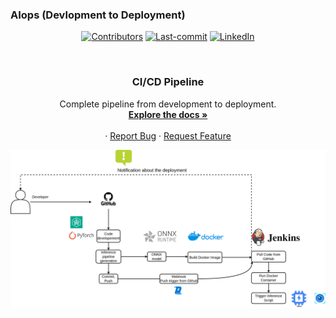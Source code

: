 
### AIops (Devlopment to Deployment) 

<!-- PROJECT SHIELDS -->
<!--
*** I'm using markdown "reference style" links for readability.
*** Reference links are enclosed in brackets [ ] instead of parentheses ( ).
*** See the bottom of this document for the declaration of the reference variables
*** for contributors-url, forks-url, etc. This is an optional, concise syntax you may use.
*** https://www.markdownguide.org/basic-syntax/#reference-style-links
-->

<div align="center">
  
[![Contributors][contributors-shield]](https://github.com/ariharasudhanm/AIops/graphs/contributors)
[![Last-commit][last commit-shield]](https://github.com/ariharasudhanm/AIops/graphs/commit-activity)
[![LinkedIn][linkedin-shield]](https://www.linkedin.com/in/ariharasudhan/)
<!-- [![Forks][forks-shield]][forks-url] If needed add it later
[![Stargazers][stars-shield]][stars-url]  If needed add it later -->
 </p>
</div>



  
<!-- PROJECT LOGO -->
<br />
<div align="center">
  <a href="https://github.com/ariharasudhanm/Image_classification_Kaggle_Competition">
    <!-- <img src="images/logo.png" alt="Logo" width="80" height="80"> -->
  </a>
  <h3 align="center">CI/CD Pipeline </h3>

  <p align="center">
    Complete pipeline from development to deployment.
    <br />
    <a href="https://github.com/ariharasudhanm/AIops"><strong>Explore the docs »</strong></a>
    <br />
    <br />
    <!-- <a href="https://github.com/othneildrew/Best-README-Template">View Demo</a> -->
    ·
    <a href="https://github.com/ariharasudhanm/AIops/issues">Report Bug</a>
    ·
    <a href="https://github.com/ariharasudhanm/AIops/graphs/community">Request Feature</a>
  </p>
</div>



![Project Diagram](MLops-Page-2.drawio.png)








<!-- MARKDOWN LINKS & IMAGES -->
<!-- https://www.markdownguide.org/basic-syntax/#reference-style-links -->
[contributors-shield]: https://img.shields.io/github/contributors/ariharasudhanm/Image-classification-using-transfer-learning?color=Green&logoColor=Red&style=for-the-badge
[contributors-url]: https://github.com/ariharasudhanm/AIops/graphs/contributors
[forks-shield]: https://img.shields.io/github/forks/othneildrew/Best-README-Template.svg?style=for-the-badge
[forks-url]: https://github.com/othneildrew/Best-README-Template/network/members
[stars-shield]: https://img.shields.io/github/stars/othneildrew/Best-README-Template.svg?style=for-the-badge
[stars-url]: https://github.com/othneildrew/Best-README-Template/stargazers
[issues-shield]: https://img.shields.io/github/issues/othneildrew/Best-README-Template.svg?style=for-the-badge
[issues-url]: https://github.com/othneildrew/Best-README-Template/issues
[license-shield]: https://img.shields.io/github/license/othneildrew/Best-README-Template.svg?style=for-the-badge
[license-url]: https://github.com/ariharasudhanm/Image_classification_Kaggle_Competition/blob/main/LICENSE
[linkedin-shield]: https://img.shields.io/badge/-LinkedIn-black.svg?style=for-the-badge&logo=linkedin&colorB=555
[linkedin-url]: https://linkedin.com/in/othneildrew
[product-screenshot]: images/screenshot.png

[Last-commit]: https://github.com/ariharasudhanm/AIops/graphs/commit-activity
[last commit-shield]: https://img.shields.io/github/last-commit/ariharasudhanm/AIops?style=for-the-badge
[matplotlib-shield]: https://img.shields.io/badge/Matplotlib-v3-Green
